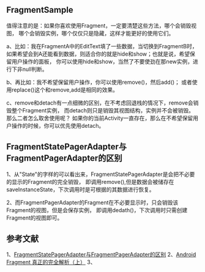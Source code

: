 
## FragmentSample
值得注意的是：如果你喜欢使用Fragment，一定要清楚这些方法，哪个会销毁视图，
哪个会销毁实例，哪个仅仅只是隐藏，这样才能更好的使用它们。

a、比如：我在FragmentA中的EditText填了一些数据，当切换到FragmentB时，
如果希望会到A还能看到数据，则适合你的就是hide和show；也就是说，希望保留用户操作的面板，
你可以使用hide和show，当然了不要使劲在那new实例，进行下非null判断。

b、再比如：我不希望保留用户操作，你可以使用remove()，然后add()；
或者使用replace()这个和remove,add是相同的效果。

c、remove和detach有一点细微的区别，在不考虑回退栈的情况下，remove会销毁整个Fragment实例，
而detach则只是销毁其视图结构，实例并不会被销毁。那么二者怎么取舍使用呢？
如果你的当前Activity一直存在，那么在不希望保留用户操作的时候，你可以优先使用detach。


## FragmentStatePagerAdapter与FragmentPagerAdapter的区别
1、从"State"的字样的可以看出来，FragmentStatePagerAdapter是会把不必要的显示的Fragment的完全销毁，
即调用remove(),但是数据会被储存在 saveInstanceState，下次调用时是可根据的其数据进行恢复。

2、而FragmentPagerAdapter的Fragment在不必要显示时，只会销毁该Fragment的视图，但是会保存实例，
即调用dedath()，下次调用时只需创建Fragment的视图即可。

## 参考文献
1、[FragmentStatePagerAdapter与FragmentPagerAdapter的区别](https://blog.csdn.net/jianyucsdn/article/details/52824901)
2、[Android Fragment 真正的完全解析（上）](https://blog.csdn.net/lmj623565791/article/details/37970961)
3、[]()

